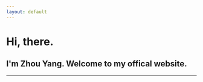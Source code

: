 ```yaml
---
layout: default
---
```


# Hi, there. <script language="javaScript"> 
now = new Date(),hour = now.getHours() 
if(hour < 6){document.write("# Good Midnight!")} 
else if (hour < 12){document.write("# Good Morning!")} 
else if (hour < 14){document.write("# Good Noon!")} 
else if (hour < 17){document.write("# Good Afternoon!")} 
else if (hour < 19){document.write("# Good Evening!")} 
else if (hour < 22){document.write("# Good Night!")} 
else {document.write("# Good Night!")} 
</script>

## I'm Zhou Yang. Welcome to my offical website.

***



